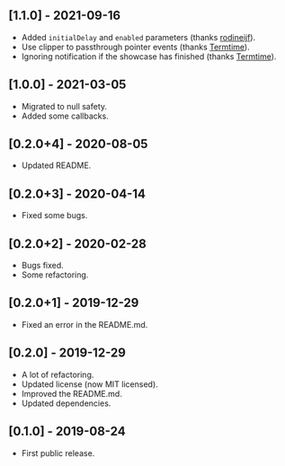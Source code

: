 ## [1.1.0] - 2021-09-16

* Added `initialDelay` and `enabled` parameters (thanks [rodineijf](https://github.com/rodineijf)).
* Use clipper to passthrough pointer events (thanks [Termtime](https://github.com/Termtime)).
* Ignoring notification if the showcase has finished (thanks [Termtime](https://github.com/Termtime)).

## [1.0.0] - 2021-03-05

* Migrated to null safety.
* Added some callbacks.

## [0.2.0+4] - 2020-08-05

* Updated README.

## [0.2.0+3] - 2020-04-14

* Fixed some bugs.

## [0.2.0+2] - 2020-02-28

* Bugs fixed.
* Some refactoring.

## [0.2.0+1] - 2019-12-29

* Fixed an error in the README.md. 

## [0.2.0] - 2019-12-29

* A lot of refactoring.
* Updated license (now MIT licensed). 
* Improved the README.md.
* Updated dependencies.

## [0.1.0] - 2019-08-24

* First public release.
